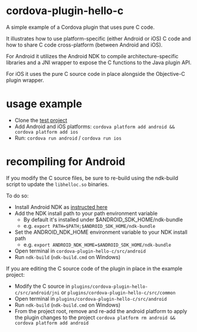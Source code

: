 cordova-plugin-hello-c
======================

A simple example of a Cordova plugin that uses pure C code.

It illustrates how to use platform-specific (either Android or iOS) C code and how to share C code cross-platform (between Android and iOS).

For Android it utilizes the Android NDK to compile architecture-specific libraries and a JNI wrapper to expose the C functions to the Java plugin API.

For iOS it uses the pure C source code in place alongside the Objective-C plugin wrapper.

# usage example

- Clone the [test project](https://github.com/dpa99c/cordova-plugin-hello-c-test)
- Add Android and iOS platforms: `cordova platform add android && cordova platform add ios`
- Run: `cordova run android` / `cordova run ios`

# recompiling for Android

If you modify the C source files, be sure to re-build using the ndk-build script to update the `libhelloc.so` binaries.

To do so:

- Install Android NDK as [instructed here](https://developer.android.com/ndk/guides/index.html)
- Add the NDK install path to your path environment variable
    - By default it's installed under $ANDROID_SDK_HOME/ndk-bundle
    - e.g. `export PATH=$PATH;$ANDROID_SDK_HOME/ndk-bundle`
- Set the ANDROID_NDK_HOME environment variable to your NDK install path
    - e.g. `export ANDROID_NDK_HOME=$ANDROID_SDK_HOME/ndk-bundle`
- Open terminal in `cordova-plugin-hello-c/src/android`
- Run `ndk-build` (`ndk-build.cmd` on Windows)

If you are editing the C source code of the plugin in place in the example project:

- Modify the C source in `plugins/cordova-plugin-hello-c/src/android/jni` or `plugins/cordova-plugin-hello-c/src/common`
- Open terminal in `plugins/cordova-plugin-hello-c/src/android`
- Run `ndk-build` (`ndk-build.cmd` on Windows)
- From the project root, remove and re-add the android platform to apply the plugin changes to the project
    `cordova platform rm android && cordova platform add android`

